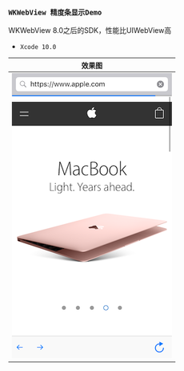 ### `WKWebView 精度条显示Demo`

>
WKWebView 8.0之后的SDK，性能比UIWebView高

- `Xcode 10.0`

效果图|
-|
![image](https://github.com/iFallen/HWKWebView_Demo/raw/master/img/image1.png)|